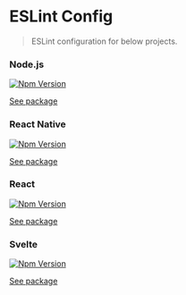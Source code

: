 # ESLint Config

> ESLint configuration for below projects.

### Node.js
[![Npm Version](http://img.shields.io/npm/v/@dooboo/eslint-config-node.svg?style=flat-square)](https://npmjs.org/package/@dooboo/eslint-config-node)

[See package](packages/node/README.md)

### React Native
[![Npm Version](http://img.shields.io/npm/v/@dooboo/eslint-config-react-native.svg?style=flat-square)](https://npmjs.org/package/@dooboo/eslint-config-react-native)

[See package](packages/react-native/README.md)

### React
[![Npm Version](http://img.shields.io/npm/v/@dooboo/eslint-config-react.svg?style=flat-square)](https://npmjs.org/package/@dooboo/eslint-config-react)

[See package](packages/react/README.md)

### Svelte
[![Npm Version](http://img.shields.io/npm/v/@dooboo/eslint-config-svelte.svg?style=flat-square)](https://npmjs.org/package/@dooboo/eslint-config-svelte)

[See package](packages/svelte/README.md)
